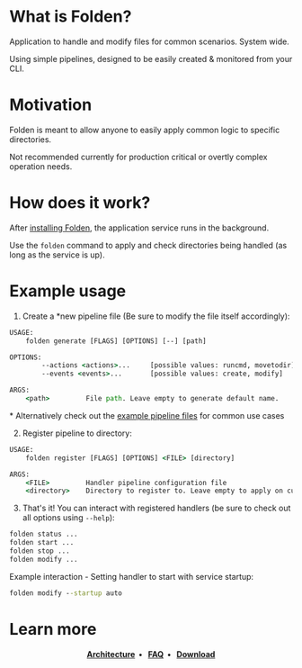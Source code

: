# What is Folden?

Application to handle and modify files for common scenarios. System wide.

Using simple pipelines, designed to be easily created & monitored from your CLI.

# Motivation

Folden is meant to allow anyone to easily apply common logic to specific directories.

Not recommended currently for production critical or overtly complex operation needs.

# How does it work?

After [installing Folden](https://github.com/STRONG-MAD/Folden/releases), the application service runs in the background.

Use the `folden` command to apply and check directories being handled (as long as the service is up).

# Example usage

1. Create a *new pipeline file (Be sure to modify the file itself accordingly):

```cmd
USAGE:
    folden generate [FLAGS] [OPTIONS] [--] [path]

OPTIONS:
        --actions <actions>...     [possible values: runcmd, movetodir]
        --events <events>...       [possible values: create, modify]

ARGS:
    <path>         File path. Leave empty to generate default name.
```

\* Alternatively check out the [example pipeline files](examples/example_pipelines/execute_make.toml) for common use cases

2. Register pipeline to directory:

```cmd
USAGE:
    folden register [FLAGS] [OPTIONS] <FILE> [directory]

ARGS:
    <FILE>         Handler pipeline configuration file
    <directory>    Directory to register to. Leave empty to apply on current.
```

3. That's it! You can interact with registered handlers (be sure to check out all options using `--help`):

```cmd
folden status ...
folden start ...
folden stop ...
folden modify ...
```

Example interaction - Setting handler to start with service startup:

```cmd
folden modify --startup auto
```

# Learn more

<p align="center">
  <strong>
    <a href="ARCHITECTURE.md">Architecture<a/>&nbsp;&nbsp;&bull;&nbsp;&nbsp;
    <a href="FAQ.md">FAQ<a/>&nbsp;&nbsp;&bull;&nbsp;&nbsp;
    <a href="https://github.com/STRONG-MAD/Folden/releases">Download<a/>
  </strong>
</p>
